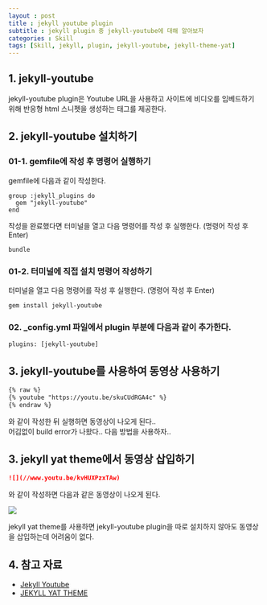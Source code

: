 ```yaml
---
layout : post
title : jekyll youtube plugin
subtitle : jekyll plugin 중 jekyll-youtube에 대해 알아보자
categories : Skill
tags: [Skill, jekyll, plugin, jekyll-youtube, jekyll-theme-yat]
---
```


## 1. jekyll-youtube
jekyll-youtube plugin은 Youtube URL을 사용하고 사이트에 비디오를 임베드하기 위해 반응형 html 스니펫을 생성하는 태그를 제공한다.

## 2. jekyll-youtube 설치하기
### 01-1. gemfile에 작성 후 명령어 실행하기

gemfile에 다음과 같이 작성한다.
```
group :jekyll_plugins do
  gem "jekyll-youtube"
end
```

작성을 완료했다면 터미널을 열고 다음 명령어를 작성 후 실행한다. (명령어 작성 후 Enter)

```
bundle
```

### 01-2. 터미널에 직접 설치 명령어 작성하기

터미널을 열고 다음 명령어를 작성 후 실행한다. (명령어 작성 후 Enter)

```
gem install jekyll-youtube
```

### 02. _config.yml 파일에서 plugin 부분에 다음과 같이 추가한다.

```
plugins: [jekyll-youtube]
```

## 3. jekyll-youtube를 사용하여 동영상 사용하기

```md
{% raw %}
{% youtube "https://youtu.be/skuCUdRGA4c" %}
{% endraw %}
```
와 같이 작성한 뒤 실행하면 동영상이 나오게 된다..<br/>
어김없이 build error가 나왔다.. 다음 방법을 사용하자..

## 3. jekyll yat theme에서 동영상 삽입하기

```md
![](//www.youtu.be/kvHUXPzxTAw)
```
와 같이 작성하면 다음과 같은 동영상이 나오게 된다.

![](//www.youtu.be/kvHUXPzxTAw)

jekyll yat theme를 사용하면 jekyll-youtube plugin을 따로 설치하지 않아도 동영상을 삽입하는데 어려움이 없다.


## 4. 참고 자료
- [Jekyll Youtube](https://github.com/dommmel/jekyll-youtube)
- [JEKYLL YAT THEME](https://github.com/jeffreytse/jekyll-theme-yat)